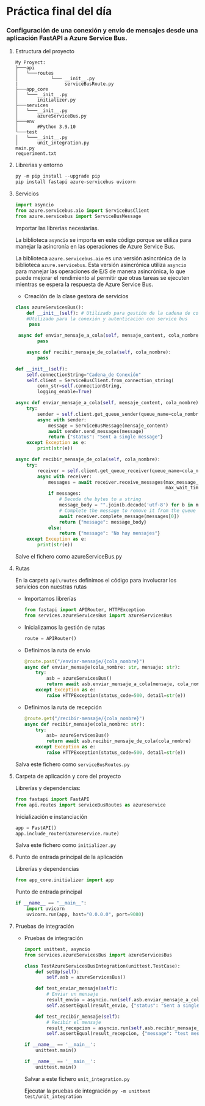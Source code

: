 # Práctica final del día

### Configuración de una conexión y envío de mensajes desde una aplicación FastAPI a Azure Service Bus.

1. Estructura del proyecto

   ```
   My Proyect:
   ├───api
   │   └───routes
   │            └─── __init__.py
   |                 serviceBusRoute.py
   ├───app_core
   │   └───__init__.py
   │       initializer.py
   ├───services
   │   └───__init__.py
   │       azureServiceBus.py
   ├───env
   │       #Python 3.9.10
   └───test
   │   └───__init__.py
   │       unit_integration.py
   main.py
   requeriment.txt
   ```

2. Librerias y entorno

   ``` powershell
   py -m pip install --upgrade pip
   pip install fastapi azure-servicebus uvicorn
   ```

3. Servicios

   ```python
   import asyncio
   from azure.servicebus.aio import ServiceBusClient
   from azure.servicebus import ServiceBusMessage
   ```

   Importar las librerias necesiarias.

   La biblioteca `asyncio` se importa en este código porque se utiliza para manejar la asincronía en las operaciones de Azure Service Bus.

   La biblioteca `azure.servicebus.aio` es una versión asincrónica de la biblioteca `azure.servicebus`. Esta versión asincrónica utiliza `asyncio` para manejar las operaciones de E/S de manera asincrónica, lo que puede mejorar el rendimiento al permitir que otras tareas se ejecuten mientras se espera la respuesta de Azure Service Bus.

   - Creación de la clase gestora de servicios

   ```python
   class azureServicesBus():
       def __init__(self): # Utilizado para gestión de la cadena de conexión 
       #Utilizado para la conexión y autenticación con service bus
       	pass
   
   	async def enviar_mensaje_a_cola(self, mensaje_content, cola_nombre): 
           pass
   
       async def recibir_mensaje_de_cola(self, cola_nombre):
           pass
   ```

   ```python
   def __init__(self):    
       self.connectionString="Cadena_de Conexión"
       self.client = ServiceBusClient.from_connection_string(
           conn_str=self.connectionString,
           logging_enable=True)
   ```

   ```python
   async def enviar_mensaje_a_cola(self, mensaje_content, cola_nombre):
       try:
           sender = self.client.get_queue_sender(queue_name=cola_nombre)
           async with sender:
               message = ServiceBusMessage(mensaje_content)
               await sender.send_messages(message)
               return {"status": "Sent a single message"}
       except Exception as e:
           print(str(e))
   ```

   ```  python
   async def recibir_mensaje_de_cola(self, cola_nombre):
       try:
           receiver = self.client.get_queue_receiver(queue_name=cola_nombre)
           async with receiver:
               messages = await receiver.receive_messages(max_message_count=1,
                                                          max_wait_time=5)
               if messages:
                   # Decode the bytes to a string
                   message_body = "".join(b.decode('utf-8') for b in messages[0].body)
                   # Complete the message to remove it from the queue
                   await receiver.complete_message(messages[0])
                   return {"message": message_body}
               else:
                   return {"message": "No hay mensajes"}    
       except Exception as e:
           print(str(e))
   ```

   Salve el fichero como azureServiceBus.py

4. Rutas

   En la carpeta `api\routes` definimos el código para involucrar los servicios con nuestras rutas

   - Importamos librerías

     ```python
     from fastapi import APIRouter, HTTPException
     from services.azureServicesBus import azureServicesBus
     ```

   - Inicializamos la gestión de rutas

     ```python
     route = APIRouter()
     ```

   - Definimos la ruta de envío

     ```python
     @route.post("/enviar-mensaje/{cola_nombre}")
     async def enviar_mensaje(cola_nombre: str, mensaje: str):
         try:
             asb = azureServicesBus()
             return await asb.enviar_mensaje_a_cola(mensaje, cola_nombre)    
         except Exception as e:
             raise HTTPException(status_code=500, detail=str(e))

   - Definimos la ruta de recepción

     ```python
     @route.get("/recibir-mensaje/{cola_nombre}")
     async def recibir_mensaje(cola_nombre: str):
         try:
             asb= azureServicesBus()
             return await asb.recibir_mensaje_de_cola(cola_nombre)
         except Exception as e:
             raise HTTPException(status_code=500, detail=str(e))
     ```

   Salva este fichero como `serviceBusRoutes.py`

4. Carpeta de aplicación y core del proyecto

   Librerías y dependencias:

   ```python
   from fastapi import FastAPI
   from api.routes import serviceBusRoutes as azureservice
   ```

   Inicialización e instanciación

   ```python
   app = FastAPI()
   app.include_router(azureservice.route)
   ```

   Salva este fichero como `initializer.py`

5. Punto de entrada principal de la aplicación

   Librerías y dependencias

   ```python
   from app_core.initializer import app
   ```

   Punto de entrada principal

   ```python
   if __name__ == "__main__":
       import uvicorn
       uvicorn.run(app, host="0.0.0.0", port=9080)
   ```

6. Pruebas de integración

   - Pruebas de integración

     ```python
     import unittest, asyncio
     from services.azureServicesBus import azureServicesBus
     
     class TestAzureServicesBusIntegration(unittest.TestCase):
         def setUp(self):
             self.asb = azureServicesBus()
     
         def test_enviar_mensaje(self):
             # Enviar un mensaje
             result_envio = asyncio.run(self.asb.enviar_mensaje_a_cola("test message", "my-cola"))
             self.assertEqual(result_envio, {"status": "Sent a single message"})
     
         def test_recibir_mensaje(self):
             # Recibir el mensaje
             result_recepcion = asyncio.run(self.asb.recibir_mensaje_de_cola("my-cola"))
             self.assertEqual(result_recepcion, {"message": "test message"})
     
     if __name__ == '__main__':
         unittest.main()
     
     if __name__ == '__main__':
         unittest.main()
     ```

     Salvar a este fichero `unit_integration.py`

     Ejecutar la pruebas de integración `py -m unittest test/unit_integration`

   